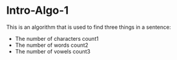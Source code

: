# Intro-Algo-1
This is an algorithm that is used to find three things in a sentence:
- The number of characters count1
- The number of words count2
- The number of vowels count3
